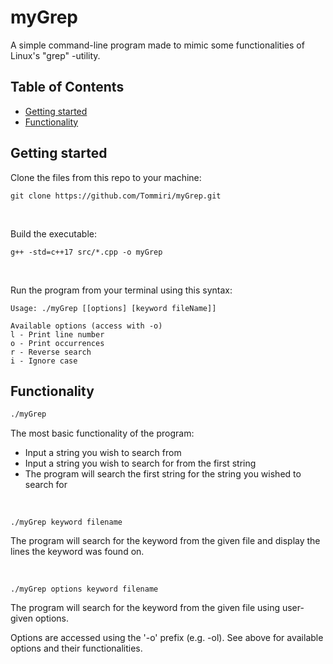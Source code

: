 # myGrep

A simple command-line program made to mimic some functionalities of Linux's "grep" -utility.

## Table of Contents

* [Getting started](#getting-started)
* [Functionality](#functionality)

## Getting started

<a name="getting-started"></a>

Clone the files from this repo to your machine:

```
git clone https://github.com/Tommiri/myGrep.git
```

<br>

Build the executable:

```
g++ -std=c++17 src/*.cpp -o myGrep
```

<br>

Run the program from your terminal using this syntax:

```
Usage: ./myGrep [[options] [keyword fileName]]

Available options (access with -o)
l - Print line number
o - Print occurrences
r - Reverse search
i - Ignore case
```

## Functionality

<a name="functionality"></a>

```bash
./myGrep
```

The most basic functionality of the program:

* Input a string you wish to search from
* Input a string you wish to search for from the first string
* The program will search the first string for the string you wished to search for

<br>

```
./myGrep keyword filename
```

The program will search for the keyword from the given file and display the lines the keyword was found on.

<br>

```
./myGrep options keyword filename
```

The program will search for the keyword from the given file using user-given options.

Options are accessed using the '-o' prefix (e.g. -ol). See above for available options and their functionalities.
